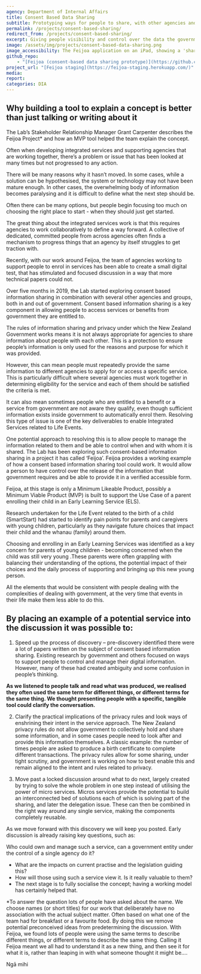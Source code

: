 ```yaml
---
agency: Department of Internal Affairs
title: Consent Based Data Sharing
subtitle: Prototyping ways for people to share, with other agencies and organisations, government information or data that relates to them.
permalink: /projects/consent-based-sharing/
redirect_from: /projects/consent-based-sharing/
excerpt: Giving people visibility and control over the data the government has about them.
image: /assets/img/projects/consent-based-data-sharing.png
image_accessibility: The Feijoa application on an iPad, showing a 'share' button for a birth record.
github_repo:
    - "[Feijoa (consent-based data sharing prototype)](https://github.com/ServiceInnovationLab/feijoa)"
project_url: "[Feijoa staging](https://feijoa-staging.herokuapp.com/)"
media:
report:
categories: DIA
---
```


## Why building a tool to explain a concept is better than just talking or writing about it

The Lab’s Stakeholder Relationship Manager Grant Carpenter describes the Feijoa Project* and how an MVP tool helped the team explain the concept.

Often when developing integrated services and supporting agencies that are working together, there’s a problem or issue that has been looked at many times but not progressed to any action.

There will be many reasons why it hasn’t moved. In some cases, while a solution can be hypothesised, the system or technology may not have been mature enough. In other cases, the overwhelming body of information becomes paralysing and it is difficult to define what the next step should be.

Often there can be many options, but people begin focusing too much on choosing the right place to start - when they should just get started.

The great thing about the integrated services work is that this requires agencies to work collaboratively to define a way forward. A collective of dedicated, committed people from across agencies often finds a mechanism to progress things that an agency by itself struggles to get traction with.

Recently, with our work around Feijoa, the team of agencies working to support people to enrol in services has been able to create a small digital test, that has stimulated and focused discussion in a way that more technical papers could not.

Over five months in 2019,  the Lab started exploring consent based information sharing in combination with several other agencies and groups, both in and out of government. Consent based information sharing is a key component in allowing people to access services or benefits from government they are entitled to.

The rules of information sharing and privacy under which the New Zealand Government works means it is not always appropriate for agencies to share information about people with each other. This is a protection to ensure people’s information is only used for the reasons and purpose for which it was provided.

However, this can mean people must repeatedly provide the same information to different agencies to apply for or access a specific service. This is particularly difficult where several agencies must work together in determining eligibility for the service and each of them should be satisfied the criteria is met.

It can also mean sometimes people who are entitled to a benefit or a service from government are not aware they qualify, even though sufficient information exists inside government to automatically enrol them. Resolving this type of issue is one of the key deliverables to enable Integrated Services related to Life Events.

One potential approach to resolving this is to allow people to manage the information related to them and be able to control when and with whom it is shared. The Lab has been exploring such consent-based information sharing in a project it has called ‘Feijoa’.
Feijoa provides a working example of how a consent based information sharing tool could work. It would allow a person to have control over the release of the information that government requires and be able to provide it in a verified accessible form.

Feijoa, at this stage is only a Minimum Likeable Product, possibly a Minimum Viable Product (MVP) is built to support the Use Case of a parent enrolling their child in an Early Learning Service (ELS).

Research undertaken for the Life Event related to the birth of a child (SmartStart) had started to identify pain points for parents and caregivers with young children, particularly as they navigate future choices that impact their child and the whanau (family) around them.

Choosing and enrolling in an Early Learning Services was identified as a key concern for parents of young children -  becoming concerned when the child was still very young .These parents were often grappling with balancing their understanding of the options, the potential impact of their choices and the daily process of supporting and bringing up this new young person.

All the elements that would be consistent with people dealing with the complexities of dealing with government, at the very time that events in their life make them less able to do this.

## By placing an example of a potential service into the discussion it was possible to:

1. Speed up the process of discovery – pre-discovery identified there were a lot of papers written on the subject of consent based information sharing. Existing research by government and others focused on ways to support people to control and manage their digital information. However, many of these had created ambiguity and some confusion in people’s thinking.

**As we listened to people talk and read what was produced, we realised they often used the same term for different things, or different terms for the same thing. We thought presenting people with a specific, tangible tool could clarify the conversation.**

2. Clarify the practical implications of the privacy rules and look ways of enshrining their intent in the service approach. The New Zealand privacy rules do not allow government to collectively hold and share some information, and in some cases people need to look after and provide this information themselves. A classic example: the number of times people are asked to produce a birth certificate to complete different transactions. The privacy rules allow for some sharing, under tight scrutiny, and government is working on how to best enable this and remain aligned to the intent and rules related to privacy.

3. Move past a locked discussion around what to do next, largely created by trying to solve the whole problem in one step instead of utilising the power of micro services. Micros services provide the potential to build an interconnected bed of solutions each of which is solving part of the sharing, and later the delegation issue. These can then be combined in the right way around any single service, making the components completely reusable.

As we move forward with this discovery we will keep you posted. Early discussion is already raising key questions, such as:

Who could own and manage such a service, can a government entity under the control of a single agency do it?

- What are the impacts on current practise and the legislation guiding this?
- How will those using such a service view it. Is it really valuable to them?
- The next stage is to fully socialise the concept; having a working model has certainly helped that.

*To answer the question lots of people have asked about the name. We choose names (or short titles) for our work that deliberately have no association with the actual subject matter. Often based on what one of the team had for breakfast or a favourite food. By doing this we remove potential preconceived ideas from predetermining the discussion. With Feijoa, we found lots of people were using the same terms to describe different things, or different terms to describe the same thing. Calling it Feijoa meant we all had to understand it as a new thing, and then see it for what it is, rather than leaping in with what someone thought it might be….

Ngā mihi
